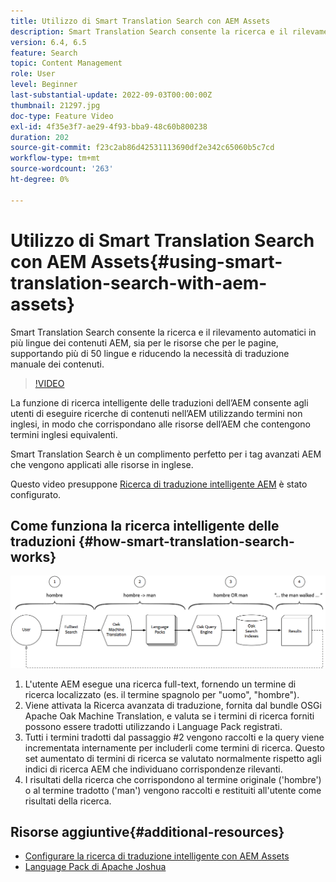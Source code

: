 ```yaml
---
title: Utilizzo di Smart Translation Search con AEM Assets
description: Smart Translation Search consente la ricerca e il rilevamento automatici in più lingue dei contenuti AEM, sia per le risorse che per le pagine, supportando più di 50 lingue e riducendo la necessità di traduzione manuale dei contenuti.
version: 6.4, 6.5
feature: Search
topic: Content Management
role: User
level: Beginner
last-substantial-update: 2022-09-03T00:00:00Z
thumbnail: 21297.jpg
doc-type: Feature Video
exl-id: 4f35e3f7-ae29-4f93-bba9-48c60b800238
duration: 202
source-git-commit: f23c2ab86d42531113690df2e342c65060b5c7cd
workflow-type: tm+mt
source-wordcount: '263'
ht-degree: 0%

---
```


# Utilizzo di Smart Translation Search con AEM Assets{#using-smart-translation-search-with-aem-assets}

Smart Translation Search consente la ricerca e il rilevamento automatici in più lingue dei contenuti AEM, sia per le risorse che per le pagine, supportando più di 50 lingue e riducendo la necessità di traduzione manuale dei contenuti.

>[!VIDEO](https://video.tv.adobe.com/v/21297?quality=12&learn=on)

La funzione di ricerca intelligente delle traduzioni dell’AEM consente agli utenti di eseguire ricerche di contenuti nell’AEM utilizzando termini non inglesi, in modo che corrispondano alle risorse dell’AEM che contengono termini inglesi equivalenti.

Smart Translation Search è un complimento perfetto per i tag avanzati AEM che vengono applicati alle risorse in inglese.

Questo video presuppone [Ricerca di traduzione intelligente AEM](smart-translation-search-technical-video-setup.md) è stato configurato.

## Come funziona la ricerca intelligente delle traduzioni {#how-smart-translation-search-works}

![Diagramma del flusso di ricerca di traduzione intelligente](assets/smart-translation-search-flow.png)

1. L&#39;utente AEM esegue una ricerca full-text, fornendo un termine di ricerca localizzato (es. il termine spagnolo per &quot;uomo&quot;, &quot;hombre&quot;).
2. Viene attivata la Ricerca avanzata di traduzione, fornita dal bundle OSGi Apache Oak Machine Translation, e valuta se i termini di ricerca forniti possono essere tradotti utilizzando i Language Pack registrati.
3. Tutti i termini tradotti dal passaggio #2 vengono raccolti e la query viene incrementata internamente per includerli come termini di ricerca. Questo set aumentato di termini di ricerca se valutato normalmente rispetto agli indici di ricerca AEM che individuano corrispondenze rilevanti.
4. I risultati della ricerca che corrispondono al termine originale (&#39;hombre&#39;) o al termine tradotto (&#39;man&#39;) vengono raccolti e restituiti all&#39;utente come risultati della ricerca.

## Risorse aggiuntive{#additional-resources}

* [Configurare la ricerca di traduzione intelligente con AEM Assets](smart-translation-search-technical-video-setup.md)
* [Language Pack di Apache Joshua](https://cwiki.apache.org/confluence/display/JOSHUA/Language+Packs)
